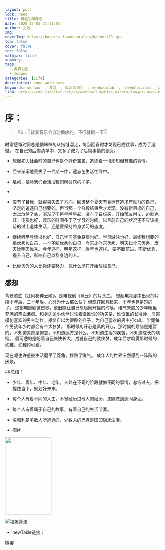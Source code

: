 ```yaml
---
layout: post
lock: need
title: 莫名的碎碎念
date: 2020-12-01 21:41:03
author: 文浩
img:
coverImg: https://baseoss.fuwenhao.club/banner/09.jpg
top: false
cover: false
toc: false
mathjax: false
summary:
tags:
  - 奥森公园
  - Images
categories: [Life]
description: some word here
keywords: wenhao  , 文浩  , 似水似流年  , wenhaoclub  , fuwenhao.club , plus.fuwenhao.club  ,文浩的博客 , 似水似流年的博客
link: https://cdn.jsdelivr.net/gh/wenhaoclub/blog-assets/images/Java/JVM/head2.jpg
---
```

# 序：
>
>PS：👇背景音乐会自动播放的。不行就戳一下👇
<link rel="stylesheet" href="https://cdn.jsdelivr.net/gh/wenhaoclub/blog-assets/files/js/css/APlayer.min.css">
<script src="https://cdn.jsdelivr.net/gh/wenhaoclub/blog-assets/files/js/APlayer.min.js"></script>
<script src="https://cdn.jsdelivr.net/npm/meting@1.1.0/dist/Meting.min.js"></script>

<div class="aplayer" data-id="29764564" data-server="netease" data-type="song" data-mode="single" data-autoplay="true"></div>




时常感慨时间总是悄咪咪的从指缝溜走，每当回首时才发现已成往事，成为了遗憾。
在自己的后悔清单中，又多了成为了后悔事情的谈资。

- 想起初入社会时的自己也是个好奇宝宝，追逐着一切未知但有趣的事情。
- 后来渐渐地丢失了一件又一件，遗忘在生活忙碌中。
- 是的，最终我们会活成我们所讨厌的样子。
- 



- 没有了目标，就容易失去了方向。回想整个夏天有目标有追求有动力的自己，坚定的追逐自己想要的。但当那一个阶段结束后才发现。没有新目标的自己，太过放纵了些，渐渐了不再早睡早起，没有了目标感，开始荒废时光，追剧也好，电影也好，娱乐的时间多于了学习的时间。以目前自己的状况还不应该提前的过上退休生活，还是要保持终身学习的态度。
- 继续听樊登读书也好，自己学习基金股票也好。学习游泳也好，最终我想要的是优秀的自己，一个不断优秀的自己，今天比昨天优秀，明天比今天优秀，后天比明天优秀。今年这样，明年这样，后年也这样。 要不断前进，不断优秀，提升自己，影响自己以及身边的人。
- 比你优秀的人比你还要努力，凭什么现在开始放松自己。

## 感想
背景歌曲《狂风卷奔云飚》，是电视剧《风云》的片头曲。
想起电视剧中出现的片段十年后，二十年后。心想为什么那么快？
但现在回想起来，十年也算是短的了。
这部电视剧这首歌，依旧能让自己想起刚开播的时候，稚气未脱的少年眼里充满的热血沸腾。和身边的小伙伴讨论着谁谁谁的功夫俊，谁谁谁的长得帅，习惯模仿喜欢的男主动作，摆出自以为很酷的样子，为自己喜欢的男主打call。
毕竟每个男孩年少时都会有个大侠梦。
那时候的开心是真的开心，那时候的烦恼是短暂的，不知道焦虑是何意，不知道远方是什么，不知道生活的疾苦，不知道成长的烦恼。
最可悲的是盼着自己快快长大，成就自己的武侠梦。成年后才晓得那时候的幼稚，幼稚的可爱。


现在呢也许是被生活磨平了菱角，挫败了锐气。 成年人的世界突然感到一阵阵的厌烦。

##总结：
- 少年、青年、中年、老年。人处在不同的阶段就做不同的事情，总结过去，把握住当下，规划好未来。
- 每个人有着不同的人生，不曾经历过他人的经历，怎能做到感同身受。
- 每个人有着属于自己的故事，有着自己的生活节奏。
- 名和利是多数人所追逐的，少数人的选择是田园隐居生活。



-  图片

<img src="https://cdn.jsdelivr.net/gh/wenhaoclub/blog-assets/images/Life/fandeng/renzhitianxing.JPG" width="150" height="250">

![垃圾算法](/images/posts/jvm/GC_memory02.png)
- newTable链接：

<a href="baidu.com" target="_blank">链接</a>
